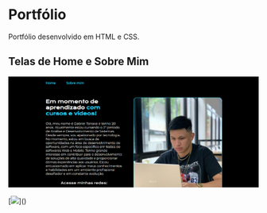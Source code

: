 # Portfólio 
Portfólio desenvolvido em HTML e CSS.

## Telas de Home e Sobre Mim

[![](https://github.com/gabrieltanaka763/portfolio/blob/main/assets/home.png)]()

[![]([https://github.com/gabrieltanaka763/portfolio/blob/main/assets/home.png](https://github.com/gabrieltanaka763/portfolio/blob/main/assets/Sobre%20mim.png)https://github.com/gabrieltanaka763/portfolio/blob/main/assets/Sobre%20mim.png)]()
